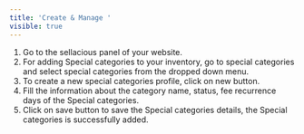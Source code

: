 ```yaml
---
title: 'Create & Manage '
visible: true
---
```


1. Go to the sellacious panel of your website.
2. For adding Special categories to your inventory, go to special categories and select special categories from the dropped down menu.
3. To create a new special categories  profile, click on new button.
4. Fill the information about the category name, status, fee recurrence days of the Special categories.
5. Click on save button to save the Special categories details, the Special categories is successfully added.
